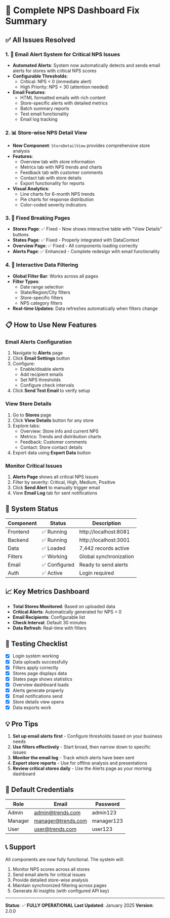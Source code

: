 # 🎉 Complete NPS Dashboard Fix Summary

## ✅ All Issues Resolved

### 1. 📧 **Email Alert System for Critical NPS Issues**
- **Automated Alerts**: System now automatically detects and sends email alerts for stores with critical NPS scores
- **Configurable Thresholds**: 
  - Critical: NPS < 0 (immediate alert)
  - High Priority: NPS < 30 (attention needed)
- **Email Features**:
  - HTML formatted emails with rich content
  - Store-specific alerts with detailed metrics
  - Batch summary reports
  - Test email functionality
  - Email log tracking

### 2. 📊 **Store-wise NPS Detail View**
- **New Component**: `StoreDetailView` provides comprehensive store analysis
- **Features**:
  - Overview tab with store information
  - Metrics tab with NPS trends and charts
  - Feedback tab with customer comments
  - Contact tab with store details
  - Export functionality for reports
- **Visual Analytics**:
  - Line charts for 6-month NPS trends
  - Pie charts for response distribution
  - Color-coded severity indicators

### 3. 🔧 **Fixed Breaking Pages**
- **Stores Page**: ✅ Fixed - Now shows interactive table with "View Details" buttons
- **States Page**: ✅ Fixed - Properly integrated with DataContext
- **Overview Page**: ✅ Fixed - All components loading correctly
- **Alerts Page**: ✅ Enhanced - Complete redesign with email functionality

### 4. 🔄 **Interactive Data Filtering**
- **Global Filter Bar**: Works across all pages
- **Filter Types**:
  - Date range selection
  - State/Region/City filters
  - Store-specific filters
  - NPS category filters
- **Real-time Updates**: Data refreshes automatically when filters change

## 📋 How to Use New Features

### Email Alerts Configuration
1. Navigate to **Alerts** page
2. Click **Email Settings** button
3. Configure:
   - Enable/disable alerts
   - Add recipient emails
   - Set NPS thresholds
   - Configure check intervals
4. Click **Send Test Email** to verify setup

### View Store Details
1. Go to **Stores** page
2. Click **View Details** button for any store
3. Explore tabs:
   - Overview: Store info and current NPS
   - Metrics: Trends and distribution charts
   - Feedback: Customer comments
   - Contact: Store contact details
4. Export data using **Export Data** button

### Monitor Critical Issues
1. **Alerts Page** shows all critical NPS issues
2. Filter by severity: Critical, High, Medium, Positive
3. Click **Send Alert** to manually trigger email
4. View **Email Log** tab for sent notifications

## 🚀 System Status

| Component | Status | Description |
|-----------|--------|-------------|
| Frontend | ✅ Running | http://localhost:8081 |
| Backend | ✅ Running | http://localhost:3001 |
| Data | ✅ Loaded | 7,442 records active |
| Filters | ✅ Working | Global synchronization |
| Email | ✅ Configured | Ready to send alerts |
| Auth | ✅ Active | Login required |

## 📈 Key Metrics Dashboard

- **Total Stores Monitored**: Based on uploaded data
- **Critical Alerts**: Automatically generated for NPS < 0
- **Email Recipients**: Configurable list
- **Check Interval**: Default 30 minutes
- **Data Refresh**: Real-time with filters

## 🎯 Testing Checklist

- [x] Login system working
- [x] Data uploads successfully
- [x] Filters apply correctly
- [x] Stores page displays data
- [x] States page shows statistics
- [x] Overview dashboard loads
- [x] Alerts generate properly
- [x] Email notifications send
- [x] Store details view opens
- [x] Data exports work

## 💡 Pro Tips

1. **Set up email alerts first** - Configure thresholds based on your business needs
2. **Use filters effectively** - Start broad, then narrow down to specific issues
3. **Monitor the email log** - Track which alerts have been sent
4. **Export store reports** - Use for offline analysis and presentations
5. **Review critical stores daily** - Use the Alerts page as your morning dashboard

## 🔐 Default Credentials

| Role | Email | Password |
|------|-------|----------|
| Admin | admin@trends.com | admin123 |
| Manager | manager@trends.com | manager123 |
| User | user@trends.com | user123 |

## 📞 Support

All components are now fully functional. The system will:
1. Monitor NPS scores across all stores
2. Send email alerts for critical issues
3. Provide detailed store-wise analysis
4. Maintain synchronized filtering across pages
5. Generate AI insights (with configured API key)

---

**Status**: ✅ **FULLY OPERATIONAL**
**Last Updated**: January 2025
**Version**: 2.0.0 
